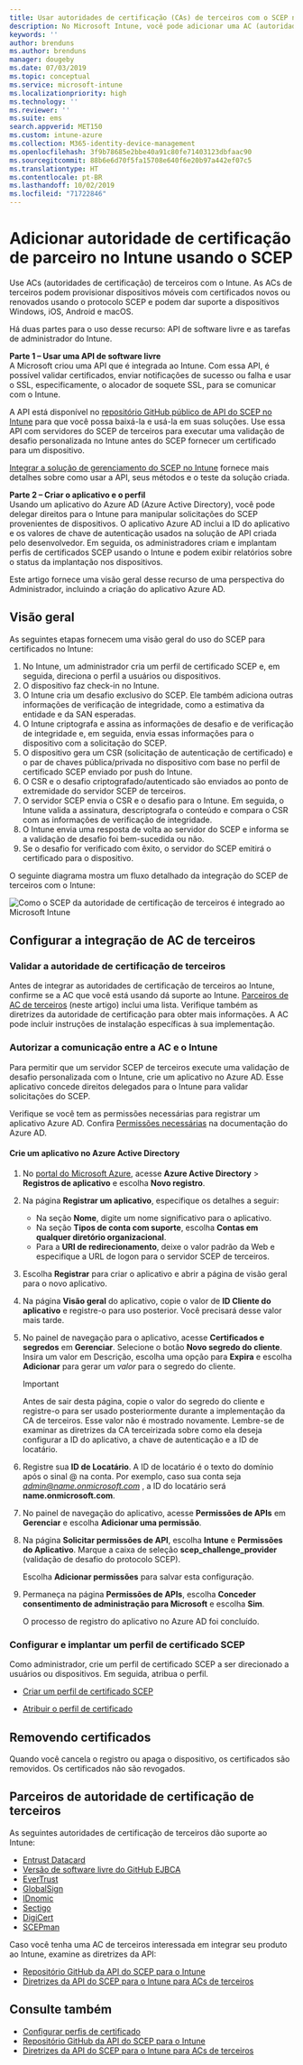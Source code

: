 ```yaml
---
title: Usar autoridades de certificação (CAs) de terceiros com o SCEP no Microsoft Intune – Azure | Microsoft Docs
description: No Microsoft Intune, você pode adicionar uma AC (autoridade de certificação) de terceiros ou de fornecedor para emitir certificados para dispositivos móveis usando o protocolo SCEP. Nesta visão geral, um aplicativo do Azure AD (Azure Active Directory) concede permissões ao Microsoft Intune para validar certificados. Em seguida, use a ID do aplicativo, a chave de autenticação e a ID do locatário do aplicativo do AAD na configuração do servidor do SCEP para emitir certificados.
keywords: ''
author: brenduns
ms.author: brenduns
manager: dougeby
ms.date: 07/03/2019
ms.topic: conceptual
ms.service: microsoft-intune
ms.localizationpriority: high
ms.technology: ''
ms.reviewer: ''
ms.suite: ems
search.appverid: MET150
ms.custom: intune-azure
ms.collection: M365-identity-device-management
ms.openlocfilehash: 3f9b78685e2bbe40a91c80fe71403123dbfaac90
ms.sourcegitcommit: 88b6e6d70f5fa15708e640f6e20b97a442ef07c5
ms.translationtype: HT
ms.contentlocale: pt-BR
ms.lasthandoff: 10/02/2019
ms.locfileid: "71722846"
---
```

# <a name="add-partner-certification-authority-in-intune-using-scep"></a>Adicionar autoridade de certificação de parceiro no Intune usando o SCEP

Use ACs (autoridades de certificação) de terceiros com o Intune. As ACs de terceiros podem provisionar dispositivos móveis com certificados novos ou renovados usando o protocolo SCEP e podem dar suporte a dispositivos Windows, iOS, Android e macOS.

Há duas partes para o uso desse recurso: API de software livre e as tarefas de administrador do Intune.

**Parte 1 – Usar uma API de software livre**  
A Microsoft criou uma API que é integrada ao Intune. Com essa API, é possível validar certificados, enviar notificações de sucesso ou falha e usar o SSL, especificamente, o alocador de soquete SSL, para se comunicar com o Intune.

A API está disponível no [repositório GitHub público de API do SCEP no Intune](http://github.com/Microsoft/Intune-Resource-Access/tree/develop/src/CsrValidation) para que você possa baixá-la e usá-la em suas soluções. Use essa API com servidores do SCEP de terceiros para executar uma validação de desafio personalizada no Intune antes do SCEP fornecer um certificado para um dispositivo.

[Integrar a solução de gerenciamento do SCEP no Intune](scep-libraries-apis.md) fornece mais detalhes sobre como usar a API, seus métodos e o teste da solução criada.

**Parte 2 – Criar o aplicativo e o perfil**  
Usando um aplicativo do Azure AD (Azure Active Directory), você pode delegar direitos para o Intune para manipular solicitações do SCEP provenientes de dispositivos. O aplicativo Azure AD inclui a ID do aplicativo e os valores de chave de autenticação usados na solução de API criada pelo desenvolvedor. Em seguida, os administradores criam e implantam perfis de certificados SCEP usando o Intune e podem exibir relatórios sobre o status da implantação nos dispositivos.

Este artigo fornece uma visão geral desse recurso de uma perspectiva do Administrador, incluindo a criação do aplicativo Azure AD.

## <a name="overview"></a>Visão geral

As seguintes etapas fornecem uma visão geral do uso do SCEP para certificados no Intune:

1. No Intune, um administrador cria um perfil de certificado SCEP e, em seguida, direciona o perfil a usuários ou dispositivos.
2. O dispositivo faz check-in no Intune.
3. O Intune cria um desafio exclusivo do SCEP. Ele também adiciona outras informações de verificação de integridade, como a estimativa da entidade e da SAN esperadas.
4. O Intune criptografa e assina as informações de desafio e de verificação de integridade e, em seguida, envia essas informações para o dispositivo com a solicitação do SCEP.
5. O dispositivo gera um CSR (solicitação de autenticação de certificado) e o par de chaves pública/privada no dispositivo com base no perfil de certificado SCEP enviado por push do Intune.
6. O CSR e o desafio criptografado/autenticado são enviados ao ponto de extremidade do servidor SCEP de terceiros.
7. O servidor SCEP envia o CSR e o desafio para o Intune. Em seguida, o Intune valida a assinatura, descriptografa o conteúdo e compara o CSR com as informações de verificação de integridade.
8. O Intune envia uma resposta de volta ao servidor do SCEP e informa se a validação de desafio foi bem-sucedida ou não.  
9. Se o desafio for verificado com êxito, o servidor do SCEP emitirá o certificado para o dispositivo.

O seguinte diagrama mostra um fluxo detalhado da integração do SCEP de terceiros com o Intune:

![Como o SCEP da autoridade de certificação de terceiros é integrado ao Microsoft Intune](./media/certificate-authority-add-scep-overview/scep-certificate-vendor-integration.png)

## <a name="set-up-third-party-ca-integration"></a>Configurar a integração de AC de terceiros

### <a name="validate-third-party-certification-authority"></a>Validar a autoridade de certificação de terceiros

Antes de integrar as autoridades de certificação de terceiros ao Intune, confirme se a AC que você está usando dá suporte ao Intune. [Parceiros de AC de terceiros](#third-party-certification-authority-partners) (neste artigo) inclui uma lista. Verifique também as diretrizes da autoridade de certificação para obter mais informações. A AC pode incluir instruções de instalação específicas à sua implementação.

### <a name="authorize-communication-between-ca-and-intune"></a>Autorizar a comunicação entre a AC e o Intune

Para permitir que um servidor SCEP de terceiros execute uma validação de desafio personalizada com o Intune, crie um aplicativo no Azure AD. Esse aplicativo concede direitos delegados para o Intune para validar solicitações do SCEP.

Verifique se você tem as permissões necessárias para registrar um aplicativo Azure AD. Confira [Permissões necessárias](https://docs.microsoft.com/azure/azure-resource-manager/resource-group-create-service-principal-portal#required-permissions) na documentação do Azure AD.

#### <a name="create-an-application-in-azure-active-directory"></a>Crie um aplicativo no Azure Active Directory  

1. No [portal do Microsoft Azure](https://portal.azure.com), acesse **Azure Active Directory** > **Registros de aplicativo** e escolha **Novo registro**.  

2. Na página **Registrar um aplicativo**, especifique os detalhes a seguir:  
   - Na seção **Nome**, digite um nome significativo para o aplicativo.  
   - Na seção **Tipos de conta com suporte**, escolha **Contas em qualquer diretório organizacional**.  
   - Para a **URI de redirecionamento**, deixe o valor padrão da Web e especifique a URL de logon para o servidor SCEP de terceiros.  

3. Escolha **Registrar** para criar o aplicativo e abrir a página de visão geral para o novo aplicativo.  

4. Na página **Visão geral** do aplicativo, copie o valor de **ID Cliente do aplicativo** e registre-o para uso posterior. Você precisará desse valor mais tarde.  

5. No painel de navegação para o aplicativo, acesse **Certificados e segredos** em **Gerenciar**. Selecione o botão **Novo segredo do cliente**. Insira um valor em Descrição, escolha uma opção para **Expira** e escolha **Adicionar** para gerar um *valor* para o segredo do cliente. 
   > [!IMPORTANT]  
   > Antes de sair desta página, copie o valor do segredo do cliente e registre-o para ser usado posteriormente durante a implementação da CA de terceiros. Esse valor não é mostrado novamente. Lembre-se de examinar as diretrizes da CA terceirizada sobre como ela deseja configurar a ID do aplicativo, a chave de autenticação e a ID de locatário.  

6. Registre sua **ID de Locatário**. A ID de locatário é o texto do domínio após o sinal @ na conta. Por exemplo, caso sua conta seja *admin@name.onmicrosoft.com* , a ID do locatário será **name.onmicrosoft.com**.  

7. No painel de navegação do aplicativo, acesse **Permissões de APIs** em **Gerenciar** e escolha **Adicionar uma permissão**.  

8. Na página **Solicitar permissões de API**, escolha **Intune** e **Permissões do Aplicativo**. Marque a caixa de seleção **scep_challenge_provider** (validação de desafio do protocolo SCEP).  

   Escolha **Adicionar permissões** para salvar esta configuração.  

9. Permaneça na página **Permissões de APIs**, escolha **Conceder consentimento de administração para Microsoft** e escolha **Sim**.  
   
   O processo de registro do aplicativo no Azure AD foi concluído.





### <a name="configure-and-deploy-a-scep-certificate-profile"></a>Configurar e implantar um perfil de certificado SCEP
Como administrador, crie um perfil de certificado SCEP a ser direcionado a usuários ou dispositivos. Em seguida, atribua o perfil.

- [Criar um perfil de certificado SCEP](certificates-profile-scep.md#create-a-scep-certificate-profile)

- [Atribuir o perfil de certificado](certificates-profile-scep.md#assign-the-certificate-profile)

## <a name="removing-certificates"></a>Removendo certificados

Quando você cancela o registro ou apaga o dispositivo, os certificados são removidos. Os certificados não são revogados.

## <a name="third-party-certification-authority-partners"></a>Parceiros de autoridade de certificação de terceiros
As seguintes autoridades de certificação de terceiros dão suporte ao Intune:

- [Entrust Datacard](https://info.entrustdatacard.com/pki-eval-tool)
- [Versão de software livre do GitHub EJBCA](https://github.com/agerbergt/intune-ejbca-connector)
- [EverTrust](https://evertrust.fr/en/products/)
- [GlobalSign](https://downloads.globalsign.com/acton/attachment/2674/f-6903f60b-9111-432d-b283-77823cc65500/1/-/-/-/-/globalsign-aeg-microsoft-intune-integration-guide.pdf)
- [IDnomic](https://www.idnomic.com/)
- [Sectigo](https://sectigo.com/products)
- [DigiCert](https://knowledge.digicert.com/tutorials/microsoft-intune.html)
- [SCEPman](https://azuremarketplace.microsoft.com/marketplace/apps/gluckkanja.scepman)

Caso você tenha uma AC de terceiros interessada em integrar seu produto ao Intune, examine as diretrizes da API:

- [Repositório GitHub da API do SCEP para o Intune](http://github.com/Microsoft/Intune-Resource-Access/tree/develop/src/CsrValidation)
- [Diretrizes da API do SCEP para o Intune para ACs de terceiros](scep-libraries-apis.md)

## <a name="see-also"></a>Consulte também

- [Configurar perfis de certificado](certificates-scep-configure.md)
- [Repositório GitHub da API do SCEP para o Intune](http://github.com/Microsoft/Intune-Resource-Access/tree/develop/src/CsrValidation)
- [Diretrizes da API do SCEP para o Intune para ACs de terceiros](scep-libraries-apis.md)
